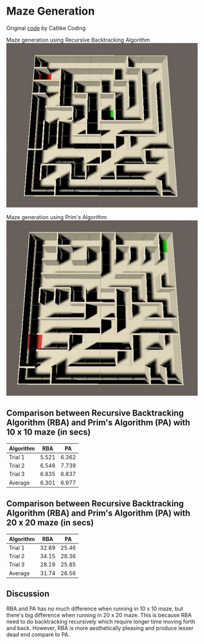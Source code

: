 # Maze Generation

Original [code](https://catlikecoding.com/unity/tutorials/maze/) by Catlike Coding

Maze generation using Recursive Backtracking Algorithm
![RBA](./RBA.JPG)

Maze generation using Prim's Algorithm
![PA](./PA.JPG)

## Comparison between Recursive Backtracking Algorithm (RBA) and Prim's Algorithm (PA) with 10 x 10 maze (in secs)
| Algorithm|  RBA  |  PA   |
|----------|-------|-------|
|Trial 1   | 5.521 | 6.362 |
|Trial 2   | 6.546 | 7.739 |
|Trial 3   | 6.835 | 6.837 |
|Average   | 6.301 | 6.977 |

## Comparison between Recursive Backtracking Algorithm (RBA) and Prim's Algorithm (PA) with 20 x 20 maze (in secs)
| Algorithm|  RBA  |  PA   |
|----------|-------|-------|
|Trial 1   | 32.89 | 25.46 |
|Trial 2   | 34.15 | 28.36 |
|Trial 3   | 28.19 | 25.85 |
|Average   | 31.74 | 26.56 |

## Discussion
RBA and PA has no much difference when running in 10 x 10 maze, but there's big difference when running in 20 x 20 maze. This is because RBA need to do backtracking recursively which require longer time moving forth and back. However, RBA is more aesthetically pleasing and produce lesser dead end compare to PA.
